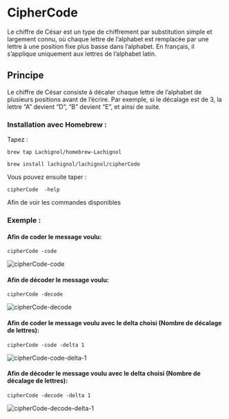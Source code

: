 # CipherCode

Le chiffre de César est un type de chiffrement par substitution simple et largement connu, où chaque lettre de l’alphabet est remplacée par une lettre à une position fixe plus basse dans l’alphabet. En français, il s’applique uniquement aux lettres de l’alphabet latin.

## Principe

Le chiffre de César consiste à décaler chaque lettre de l’alphabet de plusieurs positions avant de l’écrire. Par exemple, si le décalage est de 3, la lettre “A” devient “D”, “B” devient “E”, et ainsi de suite.


### Installation avec Homebrew :

Tapez :

``
brew tap Lachignol/homebrew-Lachignol 
``

``
brew install lachignol/lachignol/cipherCode  
``

Vous pouvez ensuite taper :

``
cipherCode  -help
``

Afin de voir les commandes disponibles 

### Exemple :

#### Afin de coder le message voulu:
``cipherCode -code``

![cipherCode-code](https://github.com/user-attachments/assets/1a684f71-6d0f-402e-9f1b-9646299e532a)


#### Afin de décoder le message voulu:
``cipherCode -decode``


![cipherCode-decode](https://github.com/user-attachments/assets/8f2d80bf-5d40-4cd4-91b8-12126bc7edd4)

#### Afin de coder le message voulu avec le delta choisi (Nombre de décalage de lettres):
``cipherCode -code -delta 1``


![cipherCode-code-delta-1](https://github.com/user-attachments/assets/955e80d0-050e-47e2-865e-75e29b4a491b)


#### Afin de décoder le message voulu avec le delta choisi (Nombre de décalage de lettres):
``cipherCode -decode -delta 1``

![cipherCode-decode-delta-1](https://github.com/user-attachments/assets/ab2d7723-d427-42b2-9252-ae4d7caf927f)

